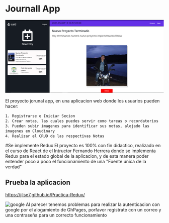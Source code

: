 # Journall App
![journal](https://github.com/JILSE7/Practica-Redux/blob/master/src/assets/foto.png)


El proyecto jorunal app, en una aplicacion web donde los usuarios pueden hacer:
```
1. Registrarse e Iniciar Secion
2. Crear notas, las cuales puedes servir como tareas o recordatorios
3. Pueden subir imagenes para identificar sus notas, alojado las imagenes en Cloudinary
4. Realizar el CRUD de las respectivas Notas
```

#Se implemente Redux
El proyecto es 100% con fin didactico, realizado en el curso de React de el Intructor Fernando Herrera donde se implementa Redux para el estado global de la aplicacion, y de esta manera poder entender poco a poco el funcionamiento de una "Fuente unica de la verdad"

## Prueba la aplicacion 
 https://jilse7.github.io/Practica-Redux/
 
![google](https://www.google.com/images/branding/googlelogo/1x/googlelogo_white_background_color_272x92dp.png?raw=true)
Al parecer tenemos problemas para realizar la autenticacion con google por el alogamiento de GhPages, porfavor registrate con un correo y una contraseña para un correcto funcionamiento



